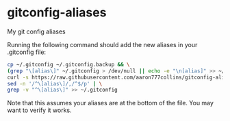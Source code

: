 # gitconfig-aliases
My git config aliases

Running the following command should add the new aliases in your .gitconfig file:
```bash
cp ~/.gitconfig ~/.gitconfig.backup && \
(grep "\[alias\]" ~/.gitconfig > /dev/null || echo -e "\n[alias]" >> ~/.gitconfig) && \
curl -s https://raw.githubusercontent.com/aaron777collins/gitconfig-aliases/main/.gitconfig | \
sed -n '/^\[alias\]/,/^$/p' | \
grep -v "^\[alias\]" >> ~/.gitconfig
```

Note that this assumes your aliases are at the bottom of the file. You may want to verify it works.
